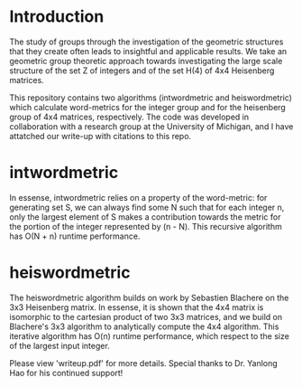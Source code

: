 # Introduction
The study of groups through the investigation of the geometric structures that they create often leads to insightful and applicable results. We take an geometric group theoretic approach towards investigating the large scale structure of the set Z of integers and of the set H(4) of 4x4 Heisenberg matrices.

This repository contains two algorithms (intwordmetric and heiswordmetric) which calculate word-metrics for the integer group and for the heisenberg group of 4x4 matrices, respectively. The code was developed in collaboration with a research group at the University of Michigan, and I have attatched our write-up with citations to this repo.

# intwordmetric
In essense, intwordmetric relies on a property of the word-metric: for generating set S, we can always find some N such that for each integer n, only the largest element of S makes a contribution towards the metric for the portion of the integer represented by (n - N). This recursive algorithm has O(N + n) runtime performance.

# heiswordmetric
The heiswordmetric algorithm builds on work by Sebastien Blachere on the 3x3 Heisenberg matrix. In essense, it is shown that the 4x4 matrix is isomorphic to the cartesian product of two 3x3 matrices, and we build on Blachere's 3x3 algorithm to analytically compute the 4x4 algorithm. This iterative algorithm has O(n) runtime performance, which respect to the size of the largest input integer.

Please view 'writeup.pdf' for more details. Special thanks to Dr. Yanlong Hao for his continued support!
